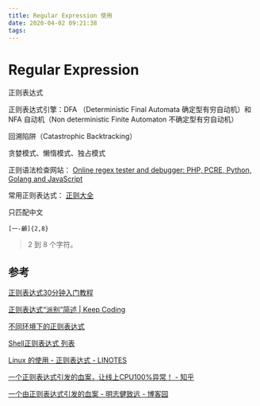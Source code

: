 ```yaml
---
title: Regular Expression 使用
date: 2020-04-02 09:21:38
tags:
---
```


# Regular Expression

正则表达式



正则表达式引擎：DFA （Deterministic Final Automata 确定型有穷自动机）和 NFA 自动机（Non deterministic Finite Automaton 不确定型有穷自动机）



回溯陷阱（Catastrophic Backtracking）



贪婪模式、懒惰模式、独占模式



<!--more-->



正则语法检查网站： [Online regex tester and debugger: PHP, PCRE, Python, Golang and JavaScript](https://regex101.com/) 

常用正则表达式： [正则大全](https://any86.github.io/any-rule/) 



只匹配中文

```
[一-龥]{2,8}
```

> 2 到 8 个字符。



## 参考

 [正则表达式30分钟入门教程](https://deerchao.cn/tutorials/regex/regex.htm) 

 [正则表达式“派别”简述 | Keep Coding](https://liujiacai.net/blog/2014/12/07/regexp-favors/) 

 [不同环境下的正则表达式](https://rgb-24bit.github.io/blog/2019/regular-expressions-in-different-environments.html)

 [Shell正则表达式 列表](https://man.linuxde.net/docs/shell_regex.html) 

 [Linux 的使用 - 正则表达式 - LINOTES](https://linotes.imliloli.com/tools/re/#%E5%87%A0%E7%A7%8D-posix-%E6%B5%81%E6%B4%BE) 

 [一个正则表达式引发的血案，让线上CPU100%异常！ - 知乎](https://zhuanlan.zhihu.com/p/38229530)

 [一个由正则表达式引发的血案 - 明志健致远 - 博客园](https://www.cnblogs.com/study-everyday/p/7426862.html) 

